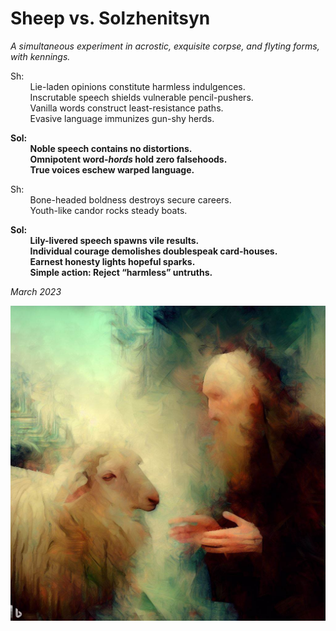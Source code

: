 # Sheep vs. Solzhenitsyn  
_A simultaneous experiment in acrostic, exquisite corpse, and flyting forms, with kennings._  

Sh:  
&nbsp;&nbsp;&nbsp;&nbsp;&nbsp;&nbsp;&nbsp;&nbsp;Lie-laden opinions constitute harmless indulgences.    
&nbsp;&nbsp;&nbsp;&nbsp;&nbsp;&nbsp;&nbsp;&nbsp;Inscrutable speech shields vulnerable pencil-pushers.   
&nbsp;&nbsp;&nbsp;&nbsp;&nbsp;&nbsp;&nbsp;&nbsp;Vanilla words construct least-resistance paths.  
&nbsp;&nbsp;&nbsp;&nbsp;&nbsp;&nbsp;&nbsp;&nbsp;Evasive language immunizes gun-shy herds.  

**Sol:**   
&nbsp;&nbsp;&nbsp;&nbsp;&nbsp;&nbsp;&nbsp;&nbsp;**Noble speech contains no distortions.**  
&nbsp;&nbsp;&nbsp;&nbsp;&nbsp;&nbsp;&nbsp;&nbsp;**Omnipotent word-_hords_ hold zero falsehoods.**     
&nbsp;&nbsp;&nbsp;&nbsp;&nbsp;&nbsp;&nbsp;&nbsp;**True voices eschew warped language.**  

Sh:  
&nbsp;&nbsp;&nbsp;&nbsp;&nbsp;&nbsp;&nbsp;&nbsp;Bone-headed boldness destroys secure careers.  
&nbsp;&nbsp;&nbsp;&nbsp;&nbsp;&nbsp;&nbsp;&nbsp;Youth-like candor rocks steady boats.  

**Sol:**      
&nbsp;&nbsp;&nbsp;&nbsp;&nbsp;&nbsp;&nbsp;&nbsp;**Lily-livered speech spawns vile results.**    
&nbsp;&nbsp;&nbsp;&nbsp;&nbsp;&nbsp;&nbsp;&nbsp;**Individual courage demolishes doublespeak card-houses.**    
&nbsp;&nbsp;&nbsp;&nbsp;&nbsp;&nbsp;&nbsp;&nbsp;**Earnest honesty lights hopeful sparks.**    
&nbsp;&nbsp;&nbsp;&nbsp;&nbsp;&nbsp;&nbsp;&nbsp;**Simple action: Reject “harmless” untruths.**  

_March 2023_  

![Abstract image of Solzhenitsyn debating a sheep.](assets/images/sheep1.jpeg)
